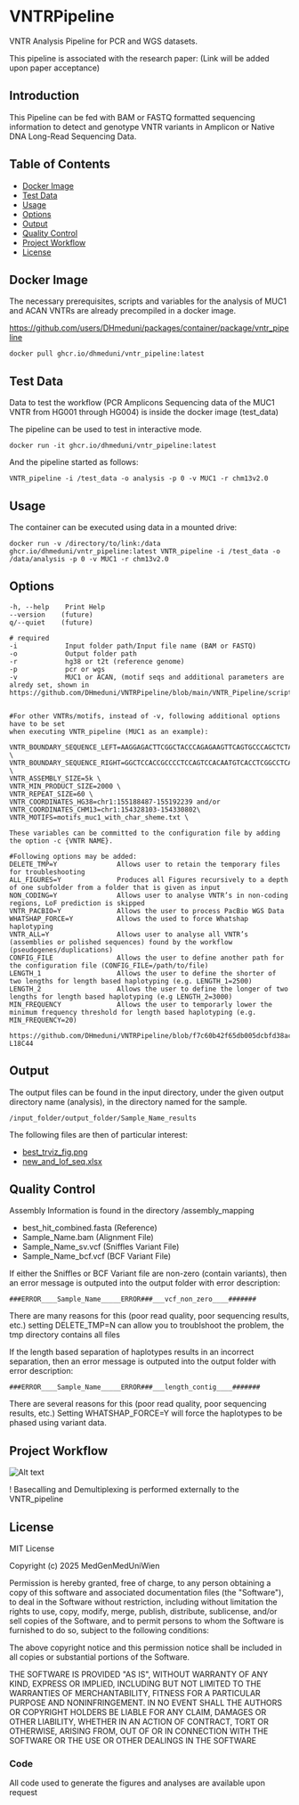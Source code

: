 # VNTRPipeline
VNTR Analysis Pipeline for PCR and WGS datasets.

This pipeline is associated with the research paper: (Link will be added upon paper acceptance)

## Introduction

This Pipeline can be fed with BAM or FASTQ formatted sequencing 
information to detect and genotype
VNTR variants in Amplicon or Native DNA Long-Read Sequencing Data.

## Table of Contents
- [Docker Image](#docker-image)
- [Test Data](#test-data)
- [Usage](#usage)
- [Options](#options)
- [Output](#output)
- [Quality Control](#quality-control)
- [Project Workflow](#project-workflow)
- [License](#license)


## Docker Image
The necessary prerequisites, scripts and variables for the analysis of 
MUC1 and ACAN VNTRs are already precompiled in a docker image.

https://github.com/users/DHmeduni/packages/container/package/vntr_pipeline

```
docker pull ghcr.io/dhmeduni/vntr_pipeline:latest
```

## Test Data

Data to test the workflow (PCR Amplicons Sequencing data of the MUC1 VNTR 
from HG001 through HG004) is inside the docker image (test_data)

The pipeline can be used to test in interactive mode.

```
docker run -it ghcr.io/dhmeduni/vntr_pipeline:latest
```

And the pipeline started as follows:

```
VNTR_pipeline -i /test_data -o analysis -p 0 -v MUC1 -r chm13v2.0
```

## Usage

The container can be executed using data in a mounted drive:

```
docker run -v /directory/to/link:/data ghcr.io/dhmeduni/vntr_pipeline:latest VNTR_pipeline -i /test_data -o /data/analysis -p 0 -v MUC1 -r chm13v2.0
```

## Options

```
-h, --help    Print Help
--version    (future)
q/--quiet    (future)

# required
-i            Input folder path/Input file name (BAM or FASTQ)
-o            Output folder path
-r            hg38 or t2t (reference genome)
-p            pcr or wgs
-v            MUC1 or ACAN, (motif seqs and additional parameters are alredy set, shown in https://github.com/DHmeduni/VNTRPipeline/blob/main/VNTR_Pipeline/scripts/lib/vntr_variables.cfg)


#For other VNTRs/motifs, instead of -v, following additional options have to be set
when executing VNTR_pipeline (MUC1 as an example):

VNTR_BOUNDARY_SEQUENCE_LEFT=AAGGAGACTTCGGCTACCCAGAGAAGTTCAGTGCCCAGCTCTACTGAGAAGAATGCTGTG \
VNTR_BOUNDARY_SEQUENCE_RIGHT=GGCTCCACCGCCCCTCCAGTCCACAATGTCACCTCGGCCTCAGGCTCTGCATCAGGCTCA \
VNTR_ASSEMBLY_SIZE=5k \
VNTR_MIN_PRODUCT_SIZE=2000 \
VNTR_REPEAT_SIZE=60 \
VNTR_COORDINATES_HG38=chr1:155188487-155192239 and/or VNTR_COORDINATES_CHM13=chr1:154328103-154330802\
VNTR_MOTIFS=motifs_muc1_with_char_sheme.txt \

These variables can be committed to the configuration file by adding the option -c {VNTR NAME}.

#Following options may be added:
DELETE_TMP=Y               Allows user to retain the temporary files for troubleshooting
ALL_FIGURES=Y              Produces all Figures recursively to a depth of one subfolder from a folder that is given as input
NON_CODING=Y               Allows user to analyse VNTR’s in non-coding regions, LoF prediction is skipped
VNTR_PACBIO=Y              Allows the user to process PacBio WGS Data
WHATSHAP_FORCE=Y           Allows the used to force Whatshap haplotyping
VNTR_ALL=Y                 Allows user to analyse all VNTR’s (assemblies or polished sequences) found by the workflow (pseudogenes/duplications)
CONFIG_FILE                Allows the user to define another path for the configuration file (CONFIG_FILE=/path/to/file)
LENGTH_1                   Allows the user to define the shorter of two lengths for length based haplotyping (e.g. LENGTH_1=2500)
LENGTH_2                   Allows the user to define the longer of two lengths for length based haplotyping (e.g LENGTH_2=3000)
MIN_FREQUENCY              Allows the user to temporarly lower the minimum frequency threshold for length based haplotyping (e.g. MIN_FREQUENCY=20)

https://github.com/DHmeduni/VNTRPipeline/blob/f7c60b42f65db005dcbfd38ac3a87cf833541033/VNTR_Pipeline/scripts/lib/vntr_variables.cfg#L1C1-L18C44

```
## Output

The output files can be found in the input directory, under the given output directory name (analysis),
in the directory named for the sample.

```
/input_folder/output_folder/Sample_Name_results
```

The following files are then of particular interest:
- [best_trviz_fig.png](best_trviz_fig.pdf)
- [new_and_lof_seq.xlsx](new_and_lof_seq.pdf)


## Quality Control

Assembly Information is found in the directory /assembly_mapping
- best_hit_combined.fasta (Reference)
- Sample_Name.bam (Alignment File)
- Sample_Name_sv.vcf (Sniffles Variant File)
- Sample_Name_bcf.vcf (BCF Variant File)

If either the Sniffles or BCF Variant file are non-zero (contain variants),
then an error message is outputed into the output folder with error description:
```
###ERROR____Sample_Name_____ERROR###___vcf_non_zero____#######
```
There are many reasons for this (poor read quality, poor sequencing results, etc.)
setting DELETE_TMP=N can allow you to troublshoot the problem, the tmp directory contains all files

If the length based separation of haplotypes results in an incorrect separation,
then an error message is outputed into the output folder with error description:
```
###ERROR____Sample_Name_____ERROR###___length_contig____#######
```
There are several reasons for this (poor read quality, poor sequencing results, etc.)
Setting WHATSHAP_FORCE=Y will force the haplotypes to be phased using variant data.
  
## Project Workflow
![Alt text](/VNTRPipeline_workflow.png?raw=true "Project workflow")

! Basecalling and Demultiplexing is performed externally to the VNTR_pipeline

## License

MIT License

Copyright (c) 2025 MedGenMedUniWien

Permission is hereby granted, free of charge, to any person obtaining a copy
of this software and associated documentation files (the "Software"), to deal
in the Software without restriction, including without limitation the rights
to use, copy, modify, merge, publish, distribute, sublicense, and/or sell
copies of the Software, and to permit persons to whom the Software is
furnished to do so, subject to the following conditions:

The above copyright notice and this permission notice shall be included in all
copies or substantial portions of the Software.

THE SOFTWARE IS PROVIDED "AS IS", WITHOUT WARRANTY OF ANY KIND, EXPRESS OR
IMPLIED, INCLUDING BUT NOT LIMITED TO THE WARRANTIES OF MERCHANTABILITY,
FITNESS FOR A PARTICULAR PURPOSE AND NONINFRINGEMENT. IN NO EVENT SHALL THE
AUTHORS OR COPYRIGHT HOLDERS BE LIABLE FOR ANY CLAIM, DAMAGES OR OTHER
LIABILITY, WHETHER IN AN ACTION OF CONTRACT, TORT OR OTHERWISE, ARISING FROM,
OUT OF OR IN CONNECTION WITH THE SOFTWARE OR THE USE OR OTHER DEALINGS IN THE
SOFTWARE





### Code
All code used to generate the figures and analyses are available upon request
